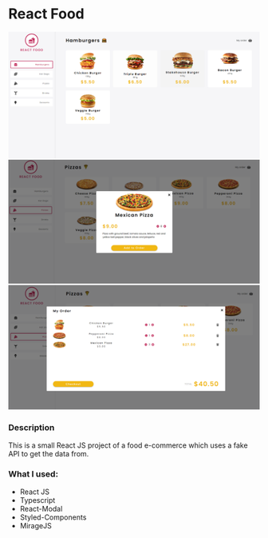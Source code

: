 # React Food

<img src='screenshots/01.PNG'>
<img src='screenshots/02.PNG'>
<img src='screenshots/03.PNG'>

### Description
This is a small React JS project of a food e-commerce which uses a fake API to get the data from.

### What I used:
* React JS
* Typescript
* React-Modal
* Styled-Components
* MirageJS
